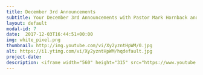 ```yaml
---
title: December 3rd Announcements
subtitle: Your December 3rd Announcements with Pastor Mark Hornback and Sarah Peel
layout: default
modal-id: 7 
date:  2017-12-03T16:44:51+00:00
img: white_pixel.png
thumbnail: http://img.youtube.com/vi/Xy2yzntHpWM/0.jpg
alt: https://i1.ytimg.com/vi/Xy2yzntHpWM/hqdefault.jpg
project-date: 
description: <iframe width="560" height="315" src="https://www.youtube.com/embed/Xy2yzntHpWM" frameborder="0" allowfullscreen></iframe> 
---
```

